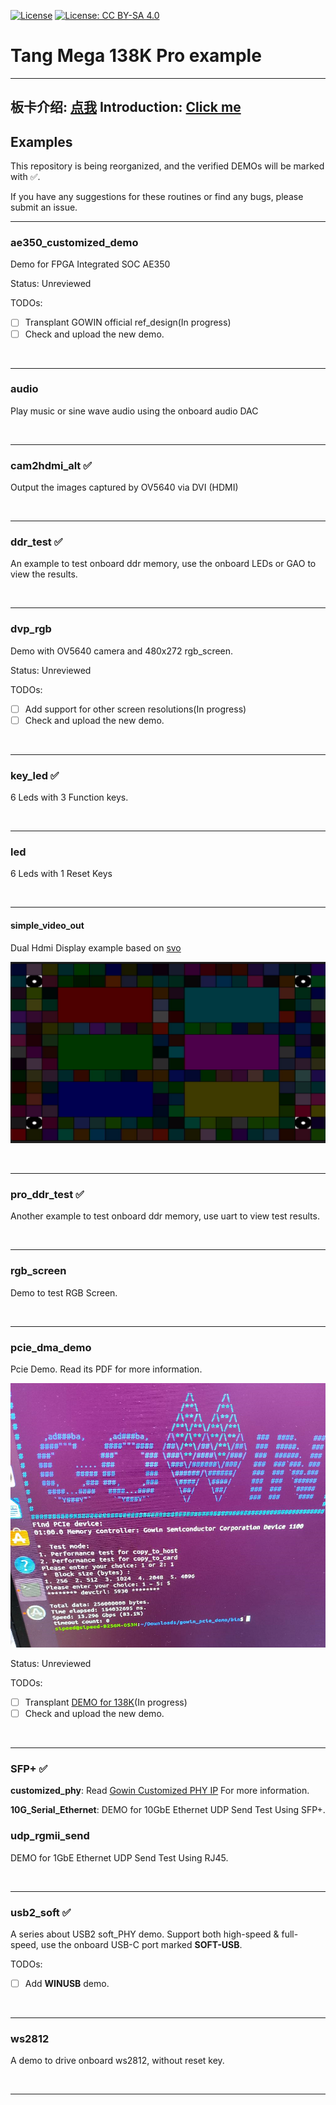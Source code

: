 [![License](https://img.shields.io/badge/License-Apache_2.0-blue.svg)](https://opensource.org/licenses/Apache-2.0)    [![License: CC BY-SA 4.0](https://img.shields.io/badge/License-CC_BY--SA_4.0-lightgrey.svg)](https://creativecommons.org/licenses/by-sa/4.0/)  

# Tang Mega 138K Pro example

---
板卡介绍: [点我](https://wiki.sipeed.com/hardware/zh/tang/tang-mega-138k/mega-138k.html)
Introduction: [Click me](https://wiki.sipeed.com/hardware/en/tang/tang-mega-138k/mega-138k.html)
---

## Examples

This repository is being reorganized, and the verified DEMOs will be marked with ✅.


If you have any suggestions for these routines or find any bugs, please submit an issue.

***

### ae350_customized_demo

Demo for FPGA Integrated SOC AE350

Status: Unreviewed

TODOs:

- [ ] Transplant GOWIN official ref_design(In progress)
- [ ] Check and upload the new demo.

<br>

***

### audio

Play music or sine wave audio using the onboard audio DAC

<br>

***

### cam2hdmi_alt ✅

Output the images captured by OV5640 via DVI (HDMI)

<br>

***

### ddr_test ✅

An example to test onboard ddr memory, use the onboard LEDs or GAO to view the results.

<br>

***

### dvp_rgb

Demo with OV5640 camera and 480x272 rgb_screen.

Status: Unreviewed

TODOs:

- [ ] Add support for other screen resolutions(In progress)
- [ ] Check and upload the new demo.

<br>

***

### key_led  ✅

6 Leds with 3 Function keys.

<br>

***

### led

6 Leds with 1 Reset Keys

<br>

***

#### simple_video_out

Dual Hdmi Display example based on [svo](https://github.com/cliffordwolf/SimpleVOut)

![svo_example](./.assets/svo_example.png)

<br>

***

### pro_ddr_test ✅

Another example to test onboard ddr memory, use uart to view test results.

<br>

***

### rgb_screen

Demo to test RGB Screen.

<br>

***

### pcie_dma_demo 

Pcie Demo. Read its PDF for more information.

![pcie_speed_demo](./.assets/pcie_speed_demo.png)

Status: Unreviewed

TODOs:
- [ ] Transplant [DEMO for 138K](https://github.com/sipeed/TangMega-138K-example/tree/main/pcie_dma_demo)(In progress)
- [ ] Check and upload the new demo.

<br>

***

### SFP+ ✅

**customized_phy**: Read [Gowin Customized PHY IP](sfp+/docs/IPUG1024-1.5E.pdf) For more information.

**10G_Serial_Ethernet**: DEMO for 10GbE Ethernet UDP Send Test Using SFP+.

### udp_rgmii_send

DEMO for 1GbE Ethernet UDP Send Test Using RJ45.

<br>

***

### usb2_soft ✅

A series about USB2 soft_PHY demo.
Support both high-speed & full-speed, use the onboard USB-C port marked **SOFT-USB**.

TODOs:
- [ ] Add **WINUSB** demo.

<br>

***

### ws2812

A demo to drive onboard ws2812, without reset key.

<br>

***
